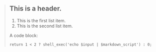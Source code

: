 > ## This is a header.
>
> 1.  This is the first list item.
> 2.  This is the second list item.
>
> A code block:
>
>     return 1 < 2 ? shell_exec('echo $input | $markdown_script') : 0;